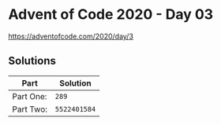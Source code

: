 # Advent of Code 2020 - Day 03

<https://adventofcode.com/2020/day/3>

## Solutions

| Part      | Solution     |
| --------- | ------------ |
| Part One: | `289`        |
| Part Two: | `5522401584` |
